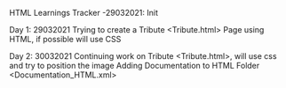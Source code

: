 HTML Learnings Tracker
-29032021: Init

Day 1: 29032021
Trying to create a Tribute <Tribute.html> Page using HTML, if possible will use CSS

Day 2: 30032021
Continuing work on Tribute <Tribute.html>, will use css and try to position the image
Adding Documentation to HTML Folder <Documentation_HTML.xml>